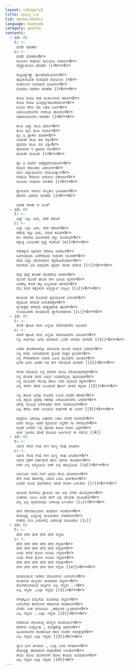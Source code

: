 ```yaml
---
layout: category2
title: ದೇಶಭಕ್ತಿ ಗೀತೆ
tid: desha-bhakti
language: kannada
category: geethe
contents:
  - id: 05
    t: >-
     ವಂದೇ ಮಾತರಂ
    c: >- 
     ವಂದೇ ಮಾತರಂ<br>
     ಸುಜಲಾಂ ಸುಫಲಾಂ ಮಲಯಜ ಶೀತಲಾಂ<br>
     ಸಸ್ಯಶ್ಯಾಮಲಾಂ ಮಾತರಂ ||<br><br>
     
     ಶುಭ್ರಜ್ಯೋತ್ಸ್ನಾ ಪುಲಕಿತಯಾಮಿನೀಂ<br>
     ಪುಲ್ಲಕುಸುಮಿತ ಸುಮಧುರ ಶೋಭಿನೀಂ |<br>
     ಸುಹಾಸಿನೀಂ ಸುಮಧುರ ಭಾಷಿಣೀಂ<br>
     ಸುಖದಾಂ ವರದಾಂ ಮಾತರಂ ||<br><br>
     
     ಕೋಟಿ ಕೋಟಿ ಕಂಠ ಕಲಕಲನಿನಾದ ಕರಾಲೇ<br>
     ಕೋಟಿ ಕೋಟಿ ಭುಜೈರ್ಧೃತಖರಕರವಾಲೇ<br>
     ಅಬಲಾ ಕೆನೊ ಮಾ ಎತೊ ಬಲೇ<br>
     ಬಹುಬಲಧಾರಿಣೀಂ ನಮಾಮಿ ತಾರಿಣೀಂ<br>
     ರಿಪುದಲವಾರಿಣೀಂ ಮಾತರಂ ||<br><br>
     
     ತುಮಿ ವಿದ್ಯಾ ತುಮಿ ಧರ್ಮ<br>
     ತುಮಿ ಹೃದಿ ತುಮಿ ಮರ್ಮ<br>
     ತ್ವಂ ಹಿ ಪ್ರಾಣಾಃ ಶರೀರೇ<br>
     ಬಾಹುತೇ ತುಮಿ ಮಾ ಶಕ್ತಿ<br>
     ಹೃದಯೇ ತುಮಿ ಮಾ ಭಕ್ತಿ<br>
     ತೋಮಾರ ಇ ಪ್ರತಿಮಾ ಗಡಿ<br>
     ಮಂದಿರೇ ಮಂದಿರೇ ||<br><br>
     
     ತ್ವಂ ಹಿ ದುರ್ಗಾ ದಶಪ್ರಹರಣಧಾರಿಣೀ<br>
     ಕಮಲಾ ಕಮಲದಲ ವಿಹಾರಿಣೀ<br>
     ವಾಣಿ ವಿದ್ಯಾದಾಯಿನೀ ನಮಾಮಿತ್ವಾಂ<br>
     ನಮಾಮಿ ಕಮಲಾಂ ಅಮಲಾಂ ಅತುಲಾಂ<br>
     ಸುಜಲಾಂ ಸುಫಲಾಂ ಮಾತರಂ ||<br><br>
     
     ಶ್ಯಾಮಲಾಂ ಸರಲಾಂ ಸುಸ್ಮಿತಾಂ ಭೂಷಿತಾಂ<br>
     ಧರಣೀಂ ಭರಣೀಂ ಮಾತರಂ ||<br><br>
     
     ಭಾರತ ಮಾತಾ ಕೀ ಜಯ್
  - id: 04
    t: >-
     ಎದ್ದು ನಿಲ್ಲು ವೀರ, ದೇಶ ಕರೆದಿದೆ
    c: >- 
     ಎದ್ದು ನಿಲ್ಲು ವೀರ, ದೇಶ ಕರೆದಿದೆ<br>
     ಪಡೆಯ ಕಟ್ಟು ಧೀರ, ಸಮರ ಕಾದಿದೆ<br>
     ರಣ ಕಹಳೆಯ ಹೂಂಕಾರದ ಸದ್ದು ಮೊರೆದಿದೆ<br>
     ರಕ್ತಸಿಕ್ತ ಬಲಿಪೀಠದ ದೃಶ್ಯ ಮೆರೆದಿದೆ |ಪ||<br><br>
     
     ಗಡಚಿಕ್ಕುವ ಆಕ್ರಂದನ ನರಳಾಟ ಚೀರಾಟ<br>
     ಕಿವಿಗೊಡದಿರು ಎದೆಗೆಡದಿರು ನುಗ್ಗುತಲಿ ಮುಂದಕೆ<br>
     ದೇಹ ಬಿದ್ದು ಹೆಣಗಳುರುಳಿ ರಕ್ತದಾಟದೋಕುಳಿ<br>
     ಹೋರುವ ಛಲ ಕುಗ್ಗದಿರಲಿ ಧೈರ್ಯ ಮೇರು ಪರ್ವತ ||೧||<br><br>
     
     ಹೆಜ್ಜೆ ಹೆಜ್ಜೆ ತುಳಿತಕೆ ನೆಲದೆದೆಯ ಕಂಪನ<br>
     ಮುಂದೆ ಮುಂದೆ ಧಾವಿಸ ಕೇಳಿ ವಿಜಯ ಸ್ಪಂದನ<br>
     ಎದೆತಟ್ಟಿ ತೊಡೆ ತಟ್ಟಿ ಅಬ್ಬರಿಸುತ ಚಲಿಸಲಿ<br>
     ವೈರಿ ಶಿಬಿರ ತತ್ತರಿಸುವ ಅಗ್ನಿಜ್ವಾಲೆ ಉಜ್ವಲ ||೨||<br><br>
     
     ತಾಯಿಯ ಕರೆ ಮೊಳಗಿದೆ ಹೃದಯದೀಪ ಬೆಳಗಿದೆ<br>
     ಶಕ್ತಿಧೂಪ ಹರಡಿದೆ ದಿಗಂತದೆತ್ತರ<br>
     ಸ್ವಾತಂತ್ರದ ಕರೆಯಲಿ ರಾಷ್ಟ್ರಪುರುಷ ಪೂಜೆಗೆ<br>
     ಉರಿಯುತಿರಲಿ ಕಾಂತಿದುಂಬಿ ತ್ಯಾಗದೀಪದಾರತಿ ||೩||<br><br>
  - id: 03
    t: >-
     ಮಾತೆ ಪೂಜಕ ನಾನು ಏನ್ನಯ ಶಿರವನಿಡುವೆನು ಅಡಿಯಲಿ
    c: >- 
     ಮಾತೆ ಪೂಜಕ ನಾನು ಏನ್ನಯ ಶಿರವನಿಡುವೆನು ಅಡಿಯಲಿ<br>
     ನಿನ್ನ ಕೀರ್ತಿಯು ಜಗದಿ ಮೆರೆಯಲಿ ಒಂದೇ ಆಸೆಯು ಮನದಲಿ ||ಪ||<br><br>
     
     ಎಡರು ತೊಡರುಗಳೆಲ್ಲಾ ತುಳಿಯುತ ಮುಂದೆ ನುಗ್ಗುವೆ ಭರದಲಿ<br>
     ನಿನ್ನ ನಾಮ ನೀನಾದವಾಗಲಿ ಶ್ರಮಿಪೆ ನಾಪ್ರತಿ ಕ್ಷಣದಲಿ<br>
     ನಿನ್ನ ಗೌರವಕೆದುರು ಬರುವ ಬಲವ ಮುರಿವೆನು ಛಲದಲಿ<br>
     ಜಗದ ಜನನಿ ಭಾರತ ಇದ ಕೇಳಿ ನಲಿಯುವೆ ಮನದಲಿ ||1||<br><br>
     
     ನಗುತ ನಲಿಯುವ ನಿನ್ನ ವದನವ ನೋಡಿ ನಲಿಯುವುದೆನ್ನೆದೆ<br>
     ನಿನ್ನ ದುಃಖಿತ ವದನ ವೀಕ್ಷಿಸೆ ಸಿದಿವುದೆನ್ನಯ ಹೃದಯವು<br>
     ನಿನ್ನ ಮುಖದಲಿ ಗೆಲುವು ತರಲು ನೀರು ಗೈಯುವೆ ರಕ್ತವಾ<br>
     ಎನ್ನ ಕನಕಣ ತೇದು ಬಸಿಯುವೆ ಪೂರ್ಣ ಜೀವನ ಶಕ್ತಿಯ ||2||<br><br>
     
     ನಿನ್ನ ತೇಜವ ಜಗವು ನೋಡಲಿ ಉರಿವ ದೀಪದ ತೆರದಲಿ<br>
     ಎನ್ನ ಶಕ್ತಿಯ ಘೃತವು ಸತತವು ಎರೆಯುತಿರುವೆನು ಬರದಲಿ<br>
     ಮಾತೃ ಮಂದಿರ ಬೆಳಗುತಿರಲಿ ನಾನೇ ನಂದಾದೀವಿಗೆ<br>
     ಬತ್ತಿ ತೆರದೀ ದೇಹ ಉರಿಯಲಿ ಸಾರ್ಥಕತೆ ಈ ಬಾಳಿಗೆ ||3||<br><br>
     
     ರುದ್ರನಾಗಿ ವಿರೋಧಿ ವಿಷವನು ಬರದಿ ನಾನದ ನುಂಗುವೆ<br>
     ಜಗವ ಮೆಚ್ಚಿಸಿ ಅದರ ಹೃದಯವ ನಿನ್ನೆಡೆಗ ನಾ ಸೆಳೆಯುವೆ<br>
     ಸೃಜಿಪೆ ಜಗದಲಿ ನಿನ್ನ ಪೂಜಿಪ ಕೋಟಿ ಕೋಟಿ ಭಕ್ತರ<br>
     ಕೀರ್ತಿ ಶಿಖರದಿ ಮಾತೆ ಮಂಡಿಸು ಅರ್ಪಿಸುವೆ ನಾ ಸರ್ವವ ||4||
  - id: 02
    t: >-
     ಯಾವ ನೆಲದ ಗಂಧ ಗಾಳಿ ಮಣ್ಣ ಕಂಪು ತೀಡಿತೋ
    c: >- 
     ಯಾವ ನೆಲದ ಗಂಧ ಗಾಳಿ ಮಣ್ಣ ಕಂಪು ತೀಡಿತೋ<br>
     ಯಾವ ಧರೆಗೆ ವರ್ಷಧಾರೆ ಫಲಿಸಿ ಚಿಗುರು ತಂದಿತೋ<br>
     ಅದೇ ಎನ್ನ ಜನ್ಮಭೂಮಿ ಅದೇ ಎನ್ನ ಪುಣ್ಯಭೂಮಿ ||ಪ||<br><br>
     
     ಬಾನಿನಿಂದ ಇಳಿದ ಗಂಗೆ ಯಾವ ನೆಲದಿ ಹರಿದಳೋ<br>
     ತೇಗ ಗಂಧ ತರುಗಳೆಲ್ಲ ಯಾವ ಬನದಿ ಅರಳಿತೋ<br>
     ಹಿಮದ ಗಿರಿಯ ಧವಳಮಾಲೆ ಯಾರ ಕೊರಳ ಬಳಸಿತೋ ||೧||<br><br>
     
     ಋಷಿಯ ಕೊನೆಯು ಶ್ರುತಿಯು ಆಗಿ ಎಲ್ಲಿ ಬೆಳಕು ಹೊಮ್ಮಿತೋ<br>
     ಉಷೆಯು ಉದಿಸಿ ಬಂದ ಹಾಗೆ ಎಲ್ಲಿ ಹೊಸತು ಮೂಡಿತೋ<br>
     ಭಿನ್ನ ಭಿನ್ನ ಹೃದಯದಲ್ಲೇ ಏಕಸೂತ್ರ ಜನಿಸಿತೋ ||೨||<br><br>
     
     ದಾಸ ಶರಣರಾದಿಯಾಗಿ ಪಂಥರಾಗಿ ಸಂದರೋ<br>
     ರಾಮಕೃಷ್ಣ ಬುದ್ಧಸಿದ್ಧ ಮಹಿಮರಾಗಿ ಬೆಳೆದರೋ<br>
     ಗೀತೆಯ ನುಡಿ ಬದುಕಿನಲ್ಲಿ ಏಕಮಂತ್ರ ಮೂಡಿತೋ ||೩||
  - id: 01
    t: >- 
     ದೇಶ ದೇಶ ದೇಶ ದೇಶ ದೇಶ ನನ್ನದು
    c: >- 
     ದೇಶ ದೇಶ ದೇಶ ದೇಶ ದೇಶ ನನ್ನದು<br>
     ದೇಶ ದೇಶ ದೇಶ ದೇಶ ದೇಶ ನನ್ನದು<br>
     ಸಿಂಧು ಕಣಿವೆ ಕೈಲಾಸ ಗಿರಿಯು ನನ್ನದು<br>
     ಸಿಂಧು ಕಣಿವೆ ಕೈಲಾಸ ಗಿರಿಯು ನನ್ನದು<br>
     ದೇಶ ದೇಶ ದೇಶ ದೇಶ ದೇಶ ನನ್ನದು<br>
     ದೇಶ ದೇಶ ದೇಶ ದೇಶ ದೇಶ ನನ್ನದು ||ಪ||<br><br>
     
     ಹರಿಹರಿಯುವ ನೀರಕಣ ಮೇಲನಗುವ ಬಾನಂಗಣ<br>
     ಹಸಿರಾಗಿಹ ಮಣ್ಣಕಣ ಹಾರಾಡುವ ಹಕ್ಕಿಗಣ<br>
     ಹೊಳೆಹೊಳೆಯುವ ಚುಕ್ಕಿಗಣ ಎಲ್ಲ ನನ್ನದು ..<br>
     ಎಲ್ಲ ನನ್ನದು ,ಎಲ್ಲಾ ನನ್ನದು ||1||<br><br>
     
     ನಗೆಚೆಲ್ಲುವ ಮಲ್ಲಿಗೆಯ ಹೂದಳವು ನನ್ನದು<br>
     ಬಗೆಬಗೆಯ ತೆಂಗುಬಾಳೆ ಕಡಲಾಗಿಹ ಕಾಡಹೊಳೆ<br>
     ಬೆಳೆದು ನಿಂತ ವನಸಿರಿಯು ,ಕಣ್ಗೊಳಿಪ ಬೃಂದಾವನ<br>
     ಎಲ್ಲ ನನ್ನದು ..ಎಲ್ಲಾ ನನ್ನದು ||2||<br><br>
     
     ನರಹರಿಯ ಪಾಂಚಜನ್ಯ ವಾಲ್ಮೀಕಿ ರಾಮಾಯಣ<br>
     ವೇದಗಳ ಉದ್ಘೋಷ , ಮಂತ್ರತಂತ್ರ ಆವಾಸ<br>
     ಕಿವಿಯಮೊರೆವ ಮೇಘದೂತ ಕರುಳ ಕೊರೆವ ಕುರುಕ್ಷೇತ್ರ<br>
     ಎಲ್ಲ ನನ್ನದು ಎಲ್ಲಾ ನನ್ನದು ||3||<br><br>
     
     ವ್ಯಾಸ ಭಾಸ ಕಾಳಿದಾಸ , ಬುದ್ಧ ಬಸವ ಕನಕದಾಸ<br>
     ರಾಮಕೃಷ್ಣ ಪರಮಹಂಸ ಮಧುಕೇಶವ ನೀಲಹಂಸ<br>
     ತಾಯ ಮಡಿಲ ಮುಗಳುನಗೆ ಕೋಟಿ ತುಟಿಯ ಮಂದಹಾಸ<br>
     ಎಲ್ಲ ನನ್ನದು ಎಲ್ಲಾ ನನ್ನದು ||4||<br>
---
```

